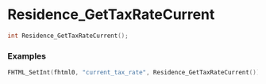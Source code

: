 # Residence_GetTaxRateCurrent
```cpp - C++
int Residence_GetTaxRateCurrent();
```

### Examples
```cpp - C++
FHTML_SetInt(fhtml0, "current_tax_rate", Residence_GetTaxRateCurrent());
```
